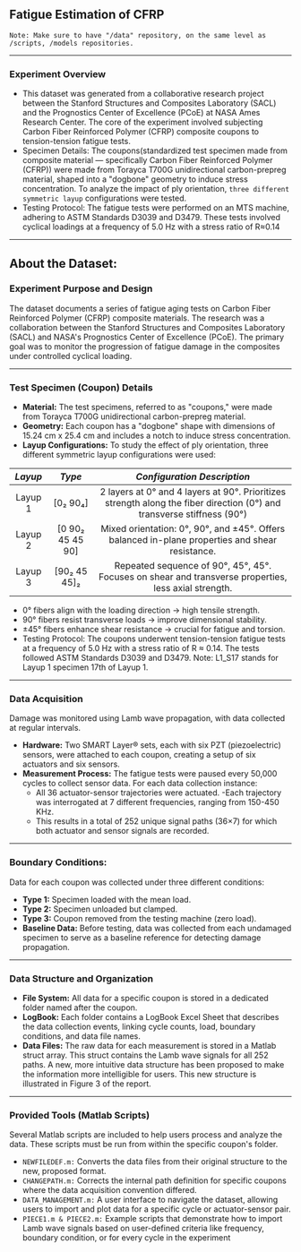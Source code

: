 ## Fatigue Estimation of CFRP
`Note: Make sure to have "/data" repository, on the same level as /scripts, /models repositories.`

---
### Experiment Overview
- This dataset was generated from a collaborative research project between the Stanford Structures and Composites Laboratory (SACL) and the Prognostics Center of Excellence (PCoE) at NASA Ames Research Center. The core of the experiment involved subjecting Carbon Fiber Reinforced Polymer (CFRP) composite coupons to tension-tension fatigue tests.
- Specimen Details: The coupons(standardized test specimen made from composite material — specifically Carbon Fiber Reinforced Polymer (CFRP)) were made from Torayca T700G unidirectional carbon-prepreg material, shaped into a "dogbone" geometry to induce stress concentration. To analyze the impact of ply orientation, `three different symmetric layup` configurations were tested.
- Testing Protocol: The fatigue tests were performed on an MTS machine, adhering to ASTM Standards D3039 and D3479. These tests involved cyclical loadings at a frequency of 5.0 Hz with a stress ratio of R≈0.14

---
## About the Dataset:

### Experiment Purpose and Design
The dataset documents a series of fatigue aging tests on Carbon Fiber Reinforced Polymer (CFRP) composite materials. The research was a collaboration between the Stanford Structures and Composites Laboratory (SACL) and NASA's Prognostics Center of Excellence (PCoE). The primary goal was to monitor the progression of fatigue damage in the composites under controlled cyclical loading.

---

### Test Specimen (Coupon) Details
- **Material:** The test specimens, referred to as "coupons," were made from Torayca T700G unidirectional carbon-prepreg material.
- **Geometry:** Each coupon has a "dogbone" shape with dimensions of 15.24 cm x 25.4 cm and includes a notch to induce stress concentration.
- **Layup Configurations:** To study the effect of ply orientation, three different symmetric layup configurations were used:
  
|***Layup***|   ***Type***    |                                            ***Configuration Description***                                           |
|:---------:|:---------------:|:--------------------------------------------------------------------------------------------------------------------:|
|   Layup 1 |    [0₂ 90₄]     |2 layers at 0° and 4 layers at 90°. Prioritizes strength along the fiber direction (0°) and transverse stiffness (90°)|
|   Layup 2 |[0 90₂ 45 45 90] |            Mixed orientation: 0°, 90°, and ±45°. Offers balanced in-plane properties and shear resistance.           |
|   Layup 3 |  [90₂ 45 45]₂   |          Repeated sequence of 90°, 45°, 45°. Focuses on shear and transverse properties, less axial strength.        |
  
  - 0° fibers align with the loading direction → high tensile strength.
  - 90° fibers resist transverse loads → improve dimensional stability.
  - ±45° fibers enhance shear resistance → crucial for fatigue and torsion.
  - Testing Protocol: The coupons underwent tension-tension fatigue tests at a frequency of 5.0 Hz with a stress ratio of R ≈ 0.14. The tests followed ASTM Standards D3039 and D3479.
Note: L1_S17 stands for Layup 1 specimen 17th of Layup 1.
---

### Data Acquisition
Damage was monitored using Lamb wave propagation, with data collected at regular intervals.
- **Hardware:** Two SMART Layer® sets, each with six PZT (piezoelectric) sensors, were attached to each coupon, creating a setup of six actuators and six sensors.
- **Measurement Process:** The fatigue tests were paused every 50,000 cycles to collect sensor data. For each data collection instance:
  - All 36 actuator-sensor trajectories were actuated.
  -Each trajectory was interrogated at 7 different frequencies, ranging from 150-450 KHz.
  - This results in a total of 252 unique signal paths (36×7) for which both actuator and sensor signals are recorded.
---

### Boundary Conditions: 
Data for each coupon was collected under three different conditions:
- **Type 1:** Specimen loaded with the mean load.
- **Type 2:** Specimen unloaded but clamped.
- **Type 3:** Coupon removed from the testing machine (zero load).
- **Baseline Data:** Before testing, data was collected from each undamaged specimen to serve as a baseline reference for detecting damage propagation.

---

### Data Structure and Organization
- **File System:** All data for a specific coupon is stored in a dedicated folder named after the coupon.
- **LogBook:** Each folder contains a LogBook Excel Sheet that describes the data collection events, linking cycle counts, load, boundary conditions, and data file names.
- **Data Files:** The raw data for each measurement is stored in a Matlab struct array. This struct contains the Lamb wave signals for all 252 paths. A new, more intuitive data structure has been proposed to make the information more intelligible for users. This new structure is illustrated in Figure 3 of the report.

---

### Provided Tools (Matlab Scripts)
Several Matlab scripts are included to help users process and analyze the data. These scripts must be run from within the specific coupon's folder.
- `NEWFILEDEF.m:` Converts the data files from their original structure to the new, proposed format.
- `CHANGEPATH.m:` Corrects the internal path definition for specific coupons where the data acquisition convention differed.
- `DATA_MANAGEMENT.m:` A user interface to navigate the dataset, allowing users to import and plot data for a specific cycle or actuator-sensor pair.
- `PIECE1.m & PIECE2.m:` Example scripts that demonstrate how to import Lamb wave signals based on user-defined criteria like frequency, boundary condition, or for every cycle in the experiment


